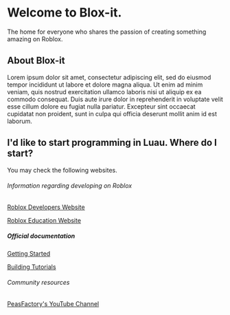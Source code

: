 # Welcome to Blox-it.
The home for everyone who shares the passion of creating something amazing on Roblox.

## About Blox-it
Lorem ipsum dolor sit amet, consectetur adipiscing elit, sed do eiusmod tempor incididunt ut labore et dolore magna aliqua. Ut enim ad minim veniam, quis nostrud exercitation ullamco laboris nisi ut aliquip ex ea commodo consequat. Duis aute irure dolor in reprehenderit in voluptate velit esse cillum dolore eu fugiat nulla pariatur. Excepteur sint occaecat cupidatat non proident, sunt in culpa qui officia deserunt mollit anim id est laborum.

## I'd like to start programming in Luau. Where do I start?

You may check the following websites.

###### Information regarding developing on Roblox

[Roblox Developers Website](https://developer.roblox.com)

[Roblox Education Website](https://education.roblox.com)

##### Official documentation

[Getting Started](https://create.roblox.com/docs/getting-started)

[Building Tutorials](https://create.roblox.com/docs/tutorials)
 
###### Community resources

[PeasFactory's YouTube Channel](https://www.youtube.com/user/PeasFactory)

